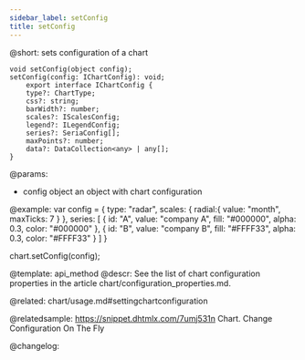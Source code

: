 ```yaml
---
sidebar_label: setConfig
title: setConfig
---          
```


@short: sets configuration of a chart

```todoapi
void setConfig(object config);
setConfig(config: IChartConfig): void;
    export interface IChartConfig {
    type?: ChartType;
    css?: string;
    barWidth?: number;
    scales?: IScalesConfig;
    legend?: ILegendConfig;
    series?: SeriaConfig[];
    maxPoints?: number;
    data?: DataCollection<any> | any[];
}
```

@params:
- config	object	 an object with chart configuration



@example:
var config = {
    type: "radar",
    scales: {
        radial:{
            value: "month",
            maxTicks: 7
        }
    },
    series: [
        {
            id: "A",
            value: "company A",
            fill: "#000000",
            alpha: 0.3,
            color: "#000000"
        },
        {
            id: "B",
            value: "company B",
            fill: "#FFFF33",
            alpha: 0.3,
            color: "#FFFF33"
        }
    ]
}
 
chart.setConfig(config);


@template: api_method
@descr:
See the list of chart configuration properties in the article chart/configuration_properties.md.

@related:
chart/usage.md#settingchartconfiguration

@relatedsample:
https://snippet.dhtmlx.com/7umj531n	Chart. Change Configuration On The Fly

@changelog:


